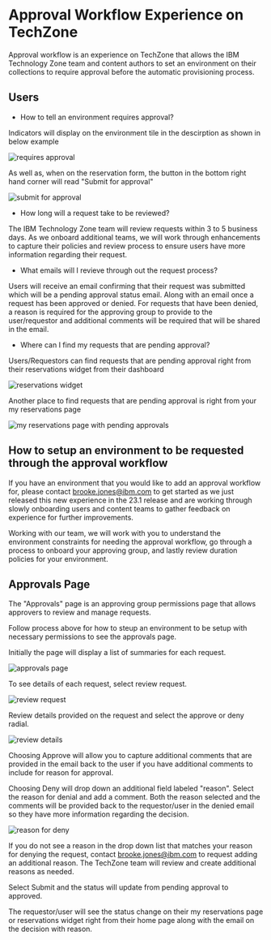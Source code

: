 # Approval Workflow Experience on TechZone 

Approval workflow is an experience on TechZone that allows the IBM Technology Zone team and content authors to set an environment on their collections to require approval before the automatic provisioning process. 


## Users 

- How to tell an environment requires approval? 

Indicators will display on the environment tile in the descirption as shown in below example

![requires approval](https://github.com/IBM/itz-support-public/blob/main/IBM-Technology-Zone/IBM-Technology-Zone-Runbooks/Images/requiresapproval2.png)

As well as, when on the reservation form, the button in the bottom right hand corner will read "Submit for approval"

![submit for approval](https://github.com/IBM/itz-support-public/blob/main/IBM-Technology-Zone/IBM-Technology-Zone-Runbooks/Images/submitforapproval.png)

- How long will a request take to be reviewed? 

The IBM Technology Zone team will review requests within 3 to 5 business days. As we onboard additional teams, we will work through enhancements to capture their policies and review process to ensure users have more information regarding their request. 

- What emails will I revieve through out the request process? 

Users will receive an email confirming that their request was submitted which will be a pending approval status email. Along with an email once a request has been approved or denied. For requests that have been denied, a reason is required for the approving group to provide to the user/requestor and additional comments will be required that will be shared in the email.

- Where can I find my requests that are pending approval? 

Users/Requestors can find requests that are pending approval right from their reservations widget from their dashboard

![reservations widget](https://github.com/IBM/itz-support-public/blob/main/IBM-Technology-Zone/IBM-Technology-Zone-Runbooks/Images/reservationswidget.png)

Another place to find requests that are pending approval is right from your my reservations page

![my reservations page with pending approvals](https://github.com/IBM/itz-support-public/blob/main/IBM-Technology-Zone/IBM-Technology-Zone-Runbooks/Images/myreservationspendingapproval.png)


## How to setup an environment to be requested through the approval workflow

If you have an environment that you would like to add an approval workflow for, please contact brooke.jones@ibm.com to get started as we just released this new experience in the 23.1 release and are working through slowly onboarding users and content teams to gather feedback on experience for further improvements. 

Working with our team, we will work with you to understand the environment constraints for needing the approval workflow, go through a process to onboard your approving group, and lastly review duration policies for your environment.

## Approvals Page

The "Approvals" page is an approving group permissions page that allows approvers to review and manage requests. 

Follow process above for how to steup an environment to be setup with necessary permissions to see the approvals page. 

Initially the page will display a list of summaries for each request.

![approvals page](https://github.com/IBM/itz-support-public/blob/main/IBM-Technology-Zone/IBM-Technology-Zone-Runbooks/Images/approvalspage.png)

To see details of each request, select review request. 

![review request](https://github.com/IBM/itz-support-public/blob/main/IBM-Technology-Zone/IBM-Technology-Zone-Runbooks/Images/reviewrequest.png)

Review details provided on the request and select the approve or deny radial.

![review details](https://github.com/IBM/itz-support-public/blob/main/IBM-Technology-Zone/IBM-Technology-Zone-Runbooks/Images/approvedenyrequest.png)

Choosing Approve will allow you to capture additional comments that are provided in the email back to the user if you have additional comments to include for reason for approval. 

Choosing Deny will drop down an additional field labeled "reason". Select the reason for denial and add a comment. Both the reason selected and the comments will be provided back to the requestor/user in the denied email so they have more information regarding the decision. 

![reason for deny](https://github.com/IBM/itz-support-public/blob/main/IBM-Technology-Zone/IBM-Technology-Zone-Runbooks/Images/reasonfordeny.png)

If you do not see a reason in the drop down list that matches your reason for denying the request, contact brooke.jones@ibm.com to request adding an additional reason. The TechZone team will review and create additional reasons as needed. 

Select Submit and the status will update from pending approval to approved. 

The requestor/user will see the status change on their my reservations page or reservations widget right from their home page along with the email on the decision with reason. 
